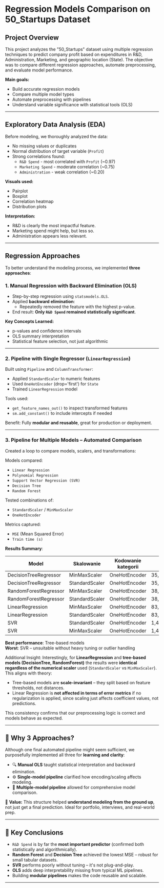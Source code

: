 # Regression Models Comparison on 50_Startups Dataset

## Project Overview
This project analyzes the "50_Startups" dataset using multiple regression techniques to predict company profit based on expenditures in R&D, Administration, Marketing, and geographic location (State). The objective was to compare different regression approaches, automate preprocessing, and evaluate model performance.

**Main goals:**
- Build accurate regression models
- Compare multiple model types
- Automate preprocessing with pipelines
- Understand variable significance with statistical tools (OLS)

---

## Exploratory Data Analysis (EDA)

Before modeling, we thoroughly analyzed the data:

- No missing values or duplicates
- Normal distribution of target variable (`Profit`)
- Strong correlations found:
  - `R&D Spend` - most correlated with `Profit` (~0.97)
  - `Marketing Spend` - moderate correlation (~0.75)
  - `Administration` - weak correlation (~0.20)

**Visuals used:**
- Pairplot 
- Boxplot
- Correlation heatmap
- Distribution plots

**Interpretation:**
- R&D is clearly the most impactful feature.
- Marketing spend might help, but less so.
- Administration appears less relevant.

---

## Regression Approaches
To better understand the modeling process, we implemented **three approaches**:

### 1. Manual Regression with Backward Elimination (OLS)

- Step-by-step regression using `statsmodels.OLS`.
- Applied **backward elimination**:
  - Repeatedly removed the feature with the highest p-value.
- End result: **Only `R&D Spend` remained statistically significant**.

**Key Concepts Learned:**
- p-values and confidence intervals
- OLS summary interpretation
- Statistical feature selection, not just algorithmic

---

### 2. Pipeline with Single Regressor (`LinearRegression`)

Built using `Pipeline` and `ColumnTransformer`:

- Applied `StandardScaler` to numeric features
- Used `OneHotEncoder` (drop='first') for `State`
- Trained `LinearRegression` model

Tools used:
- `get_feature_names_out()` to inspect transformed features
- `sm.add_constant()` to include intercepts if needed

Benefit: Fully **modular and reusable**, great for production or deployment.

---

### 3. Pipeline for Multiple Models – Automated Comparison

Created a loop to compare models, scalers, and transformations:

Models compared:
- `Linear Regression`
- `Polynomial Regression`
- `Support Vector Regression (SVR)`
- `Decision Tree`
- `Random Forest`

Tested combinations of:
- `StandardScaler` / `MinMaxScaler`
- `OneHotEncoder`

Metrics captured:
- `MSE` (Mean Squared Error)
- `Train time (s)`

**Results Summary**:

| Model                  | Skalowanie       | Kodowanie kategorii | MSE           |
|------------------------|------------------|----------------------|---------------|
| DecisionTreeRegressor  | MinMaxScaler     | OneHotEncoder        | 35,225,563.35 |
| DecisionTreeRegressor  | StandardScaler   | OneHotEncoder        | 35,225,563.35 |
| RandomForestRegressor  | MinMaxScaler     | OneHotEncoder        | 38,318,880.21 |
| RandomForestRegressor  | StandardScaler   | OneHotEncoder        | 38,318,880.21 |
| LinearRegression       | MinMaxScaler     | OneHotEncoder        | 83,502,864.03 |
| LinearRegression       | StandardScaler   | OneHotEncoder        | 83,502,864.03 |
| SVR                    | StandardScaler   | OneHotEncoder        | 1,483,093,113.82 |
| SVR                    | MinMaxScaler     | OneHotEncoder        | 1,483,206,464.42 |


**Best performance**: Tree-based models  
**Worst**: SVR – unsuitable without heavy tuning or outlier handling

Additional Insight:
Interestingly, for **LinearRegression** and **tree-based models (DecisionTree, RandomForest)** the results were **identical regardless of the numerical scaler** used (`StandardScaler` vs `MinMaxScaler`). This aligns with theory:

- Tree-based models are **scale-invariant** – they split based on feature thresholds, not distances.
- Linear Regression is **not affected in terms of error metrics** if no regularization is applied, since scaling just affects coefficient values, not predictions.

This consistency confirms that our preprocessing logic is correct and models behave as expected. 

---

## 🧠 Why 3 Approaches?

Although one final automated pipeline might seem sufficient, we purposefully implemented all three for **learning and clarity**:

- 🔍 **Manual OLS** taught statistical interpretation and backward elimination.
- ⚙️ **Single-model pipeline** clarified how encoding/scaling affects modeling.
- 🤖 **Multiple-model pipeline** allowed for comprehensive model comparison.

🎯 **Value:** This structure helped **understand modeling from the ground up**, not just get a final prediction. Ideal for portfolio, interviews, and real-world prep.

---

## 📌 Key Conclusions

- `R&D Spend` is by far the **most important predictor** (confirmed both statistically and algorithmically).
- **Random Forest** and **Decision Tree** achieved the lowest MSE – robust for small tabular datasets.
- **SVR** performs poorly without tuning – it's not plug-and-play.
- **OLS** adds deep interpretability missing from typical ML pipelines.
- Building **modular pipelines** makes the code reusable and scalable.

---











